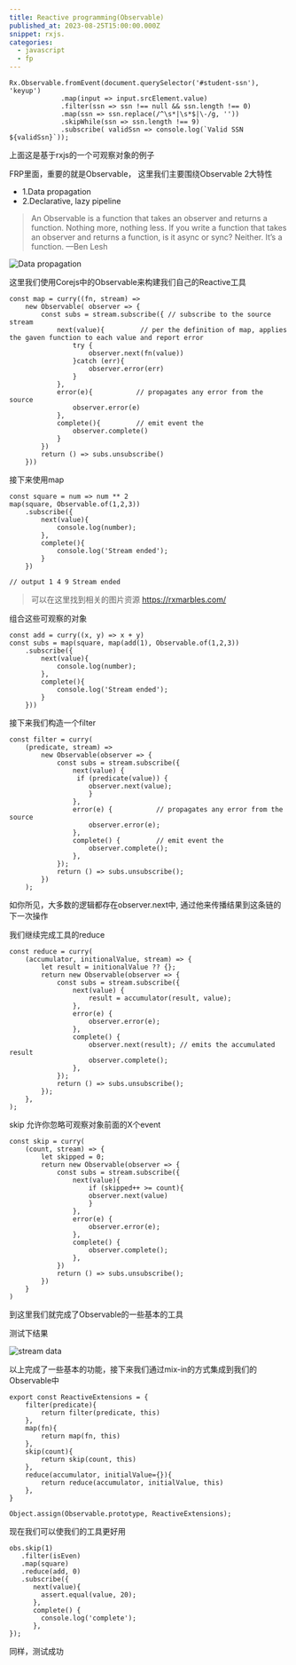 ```yaml
---
title: Reactive programming(Observable)
published_at: 2023-08-25T15:00:00.000Z
snippet: rxjs.
categories:
  - javascript
  - fp
---
```


    Rx.Observable.fromEvent(document.querySelector('#student-ssn'), 'keyup')    
                 .map(input => input.srcElement.value)    
                 .filter(ssn => ssn !== null && ssn.length !== 0)    
                 .map(ssn => ssn.replace(/^\s*|\s*$|\-/g, ''))    
                 .skipWhile(ssn => ssn.length !== 9)    
                 .subscribe( validSsn => console.log(`Valid SSN ${validSsn}`));


    
上面这是基于rxjs的一个可观察对象的例子

FRP里面，重要的就是Observable， 这里我们主要围绕Observable 2大特性
 - 1.Data propagation
 - 2.Declarative, lazy pipeline

> An Observable is a function that takes an observer and returns a function. Nothing more, nothing less. If you write a function that takes an observer and returns a function, is it async or sync? Neither. It’s a function.
—Ben Lesh


![Data propagation](/rxjs-01.jpg/)


这里我们使用Corejs中的Observable来构建我们自己的Reactive工具

    const map = curry((fn, stream) => 
        new Observable( observer => {
            const subs = stream.subscribe({ // subscribe to the source stream
                next(value){         // per the definition of map, applies the gaven function to each value and report error
                    try {
                        observer.next(fn(value))
                    }catch (err){
                        observer.error(err)
                    }
                },
                error(e){           // propagates any error from the source
                    observer.error(e)
                },
                complete(){         // emit event the 
                    observer.complete()
                }
            })
            return () => subs.unsubscribe()
        }))
接下来使用map

    const square = num => num ** 2
    map(square, Observable.of(1,2,3))
        .subscribe({
            next(value){
                console.log(number);
            },
            complete(){         
                console.log('Stream ended');
            }
        })

    // output 1 4 9 Stream ended

> 可以在这里找到相关的图片资源 https://rxmarbles.com/

组合这些可观察的对象

    const add = curry((x, y) => x + y)
    const subs = map(square, map(add(1), Observable.of(1,2,3))
        .subscribe({
            next(value){
                console.log(number);
            },
            complete(){         
                console.log('Stream ended');
            }
        }))
    
接下来我们构造一个filter

    const filter = curry(
        (predicate, stream) =>
            new Observable(observer => {
                const subs = stream.subscribe({
                    next(value) {
                     if (predicate(value)) {
                        observer.next(value);
                        }
                    },
                    error(e) {           // propagates any error from the source
                        observer.error(e);
                    },
                    complete() {         // emit event the
                        observer.complete();
                    },
                });
                return () => subs.unsubscribe();
            })
        );

如你所见，大多数的逻辑都存在observer.next中, 通过他来传播结果到这条链的下一次操作

我们继续完成工具的reduce
    
    const reduce = curry(
        (accumulator, initionalValue, stream) => {
            let result = initionalValue ?? {};
            return new Observable(observer => {
                const subs = stream.subscribe({
                    next(value) {
                        result = accumulator(result, value);
                    },
                    error(e) {
                        observer.error(e);
                    },
                    complete() {
                        observer.next(result); // emits the accumulated result
                        observer.complete();
                    },
                });
                return () => subs.unsubscribe();
            });
        },
    );

skip 允许你忽略可观察对象前面的X个event

    const skip = curry(
        (count, stream) => {
            let skipped = 0;
            return new Observable(observer => {
                const subs = stream.subscribe({
                    next(value){
                        if (skipped++ >= count){
                        observer.next(value)
                        }
                    },
                    error(e) {
                        observer.error(e);
                    },
                    complete() {
                        observer.complete();
                    },
                })
                return () => subs.unsubscribe();
            })
        }
    )

到这里我们就完成了Observable的一些基本的工具

测试下结果

![stream data](/observable.jpg/)

以上完成了一些基本的功能，接下来我们通过mix-in的方式集成到我们的Observable中

    export const ReactiveExtensions = {
        filter(predicate){
            return filter(predicate, this)
        },
        map(fn){
            return map(fn, this)
        },
        skip(count){
            return skip(count, this)
        },
        reduce(accumulator, initialValue={}){
            return reduce(accumulator, initialValue, this)
        },
    }
    
    Object.assign(Observable.prototype, ReactiveExtensions);

 现在我们可以使我们的工具更好用
 
    obs.skip(1)
       .filter(isEven) 
       .map(square) 
       .reduce(add, 0)
       .subscribe({
          next(value){
            assert.equal(value, 20);
          },
          complete() {
            console.log('complete');
          },
    });

同样，测试成功
